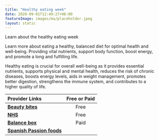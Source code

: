 ```yaml
---
title: "Healthy eating week"
date: 2020-09-01T12:49:27+06:00
featureImage: images/ma/placeholder.jpeg
layout: static
---
```


Learn about the healthy eating week

Learn more about eating a healthy, balanced diet for optimal health and well-being. Providing vital nutrients, support body function, boost energy, and promote a long and fulfilling life.

Healthy eating is crucial for overall well-being as it provides essential nutrients, supports physical and mental health, reduces the risk of chronic diseases, boosts energy levels, aids in weight management, promotes better digestion, strengthens the immune system, and contributes to a higher quality of life.

| Provider Links      | Free or Paid  |  
| :-----------          | :--------------:      |  
| [**Beauty bites**](https://www.beautybites.org/7-day-clean-eating-challenge/) | Free  | 
| [**NHS**](https://www.nhsinform.scot/healthy-living/food-and-nutrition/eating-well/health-benefits-of-eating-well) | Free  | 
| [**Balance box**](https://www.balancebox.com) | Paid | 
| [**Spanish Passion foods**](https://www.spanishpassionfoods.co.uk) |  | 
  

<br/><br/>






